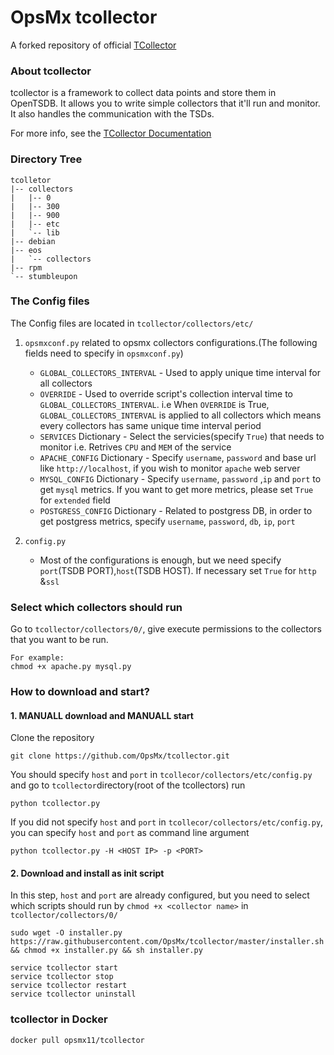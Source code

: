 # OpsMx tcollector
A forked repository of official [TCollector](https://github.com/OpenTSDB/tcollector)
### About tcollector
tcollector is a framework to collect data points and store them in OpenTSDB.
It allows you to write simple collectors that it'll run and monitor.  It also
handles the communication with the TSDs.

For more info, see the [TCollector Documentation](http://www.opentsdb.net/tcollector.html)

### Directory Tree
```
tcolletor
|-- collectors
|   |-- 0
|   |-- 300
|   |-- 900
|   |-- etc
|   `-- lib
|-- debian
|-- eos
|   `-- collectors
|-- rpm
`-- stumbleupon
```
### The Config files
The Config files are located in `tcollector/collectors/etc/`
1. `opsmxconf.py` related to opsmx collectors configurations.(The following fields need to specify in `opsmxconf.py`)
    - `GLOBAL_COLLECTORS_INTERVAL` - Used to apply unique time interval for all collectors
    - `OVERRIDE` - Used to override script's collection interval time to `GLOBAL_COLLECTORS_INTERVAL`. i.e When `OVERRIDE` is True, `GLOBAL_COLLECTORS_INTERVAL` is applied to all collectors which means every collectors has same unique time interval period
    - `SERVICES` Dictionary - Select the servicies(specify `True`) that needs to monitor i.e. Retrives `CPU` and `MEM` of the service
    - `APACHE_CONFIG` Dictionary - Specify `username`, `password` and base url like `http://localhost`, if you wish to monitor `apache` web server
    - `MYSQL_CONFIG` Dictionary - Specify `username`, `password` ,`ip` and `port` to get `mysql` metrics. If you want to get more metrics, please set `True` for `extended` field
    - `POSTGRESS_CONFIG` Dictionary - Related to postgress DB, in order to get postgress metrics, specify `username`, `password`, `db`, `ip`, `port`
    
2. `config.py`
    - Most of the configurations is enough, but we need specify `port`(TSDB PORT),`host`(TSDB HOST). If necessary set `True` for `http` &`ssl`


### Select which collectors should run
Go to `tcollector/collectors/0/`, give execute permissions to the collectors that you want to be run.
```
For example:
chmod +x apache.py mysql.py
```

### How to download and start?
#### 1. MANUALL download and MANUALL start
Clone the repository
```
git clone https://github.com/OpsMx/tcollector.git
```
You should specify `host` and `port` in `tcollecor/collectors/etc/config.py` and go to `tcollector`directory(root of the tcollectors) run
```
python tcollector.py
```
If you did not specify `host` and `port` in `tcollecor/collectors/etc/config.py`, you can specify `host` and `port` as command line argument
```
python tcollector.py -H <HOST IP> -p <PORT>
```

#### 2. Download and install as init script
In this step, `host` and `port` are already configured, but you need to select which scripts should run by `chmod +x <collector name>` in `tcollector/collectors/0/`
```
sudo wget -O installer.py https://raw.githubusercontent.com/OpsMx/tcollector/master/installer.sh && chmod +x installer.py && sh installer.py

service tcollector start
service tcollector stop
service tcollector restart
service tcollector uninstall
```
### tcollector in Docker
`docker pull opsmx11/tcollector`

